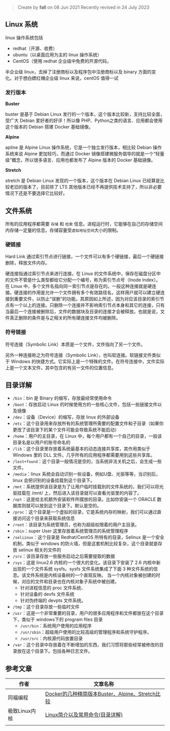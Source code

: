 > Create by **fall** on 08 Jun 2021
> Recently revised in 24 July 2023

## Linux 系统

linux 操作系统包括

- redhat（开源、收费）
- ubuntu（以桌面应用为主的 linux 操作系统）
- CentOS（使用 redhat 企业级中免费的开源代码，

半企业级 linux，去掉了注册商标以及程序包中注册商标以及 binary 方面的变化。对于想白嫖红帽企业级 linux 来说，centOS 值得一试

### 发行版本

**Buster**

buster 是基于 Debian Linux 发行的一个版本，这个版本比较新，支持比较全面，受广大 Debian 爱好者的好评！所以像 PHP、Python之类的语言、应用都会使用这个版本的 Debian 搭建 Docker 基础镜像。

**Alpine**

apline 是 Alpine Linux 操作系统，它是一个独立发行版本，相比较 Debian 操作系统来说 Alpine 更加轻巧，而通过 Docker 镜像搭建微服务倡导的就是一个“轻量级”概念，所以很多语言、应用也都发布了 Alpine 版本的 Docker 基础镜像。

**Stretch**

stretch 是 Debian Linux 发现的一个版本，这个版本在 Debian Linux 已经算是比较老旧的版本了，目前除了 LTS 其他版本已经不再提供技术支持了，所以非必要情况下还是不要选择它比较好。

## 文件系统

所有的应用程序都需要 `存储` 和 `检索` 信息。进程运行时，它能够在自己的存储空间内存储一定量的信息。存储容量受`虚拟地址空间`大小的限制。

### 硬链接

Hard Link 通过索引节点进行链接，一个文件可以有多个硬链接，最后一个硬链接删除，释放文件内存。

硬连接指通过索引节点来进行连接。在 Linux 的文件系统中，保存在磁盘分区中的文件不管是什么类型都给它分配一个编号，称为索引节点号（Inode  Index）。在 Linux 中，多个文件名指向同一索引节点是存在的。一般这种连接就是硬连接。硬连接的作用是允许一个文件拥有多个有效路径名，这样用户就可以建立硬连接到重要文件，以防止“误删”的功能。其原因如上所述，因为对应该目录的索引节点有一个以上的连接。只删除一个连接并不影响索引节点本身和其它的连接，只有当最后一个连接被删除后，文件的数据块及目录的连接才会被释放。也就是说，文件真正删除的条件是与之相关的所有硬连接文件均被删除。

### 符号链接

符号连接（Symbolic Link）本质是一个文件，文件指向了另一个文件。

另外一种连接称之为符号连接（Symbolic Link），也叫软连接。软链接文件类似于 Windows 的快捷方式。它实际上是一个特殊的文件。在符号连接中，文件实际上是一个文本文件，其中包含的有另一文件的位置信息。

## 目录详解

- `/bin`：bin 是 Binary 的缩写，存放最经常使用命令
- `/boot`：存放启动 Linux 的时候使用方的一些核心文件，包括一些链接文件以及镜像
- `/dev`：设备（Device）的缩写，存放 linux 的外部设备
- `/etc`：这个目录用来存放所有的系统管理所需要的配置文件和子目录（如果你更改了该目录下的某个文件可能会导致系统不能启动）
- `/home`：用户的主目录，在 Linux 中，每个用户都有一个自己的目录，一般该目录名是以用户的账号命名的
- `/lib`：这个目录里存放着系统最基本的动态连接共享库，其作用类似于 Windows 里的 DLL 文件。几乎所有的应用程序都需要用到这些共享库。
- `/lost+found`：这个目录一般情况是空的，当系统非法关机之后，会生成一些文件。
- `/media`：linux 系统会自动识别一些设备，例如U盘、光驱等等，当识别后，linux 会把识别的设备挂载到这个目录下。
- `/mnt`：系统提供该目录是为了让用户临时挂载别的文件系统的，我们可以将光驱挂载在 /mnt/ 上，然后进入该目录就可以查看光驱里的内容了。
- `/opt`：这是给主机额外安装软件所摆放的目录。比如你安装一个 ORACLE 数据库则就可以放到这个目录下。默认是空的。
- `/proc`：这个目录是一个虚拟的目录，它是系统内存的映射，我们可以通过直接访问这个目录来获取系统信息
- `/root`：该目录为系统管理员，也称为超级权限着的用户主目录。
- `/sbin`：super User 这里存放着系统管理员的系统管理程序
- `/seliinux`：这个目录是 Redhat/CentOS 所特有的目录，Selinux 是一个安全机制，类似于 windows 的防火墙，但是这套机制比较复杂，这个目录就是存放 selinux 相关的文件的
- `/srv`：该目录存放一些服务启动之后需要提取的数据
- `/sys`：这是 linux2.6 内核的一个很大的变化。该目录下安装了 2.6 内核中新出现的一个文件系统 sysfs。sysfs 文件系统集成了下面 3 种文件系统的信息。该文件系统是内核设备树的一个直观反映。 当一个内核对象被创建的时候，对应的文件和目录也在内核对象子系统中被创建。
  - 针对进程信息的 proc 文件系统、
  - 针对设备的 devfs 文件系统
  - 针对伪终端的 devpts 文件系统。
- `/tmp`：这个目录存放一些临时文件
- `/usr`：这是一个非常重要的目录，用户的很多应用程序和文件都放在这个目录下，类似于 windows下的 program files 目录
  - `/usr/bin`：系统用户使用的应用程序
  - `/usr/sbin`：超级用户使用的比较高级的管理程序和系统守护程序。
  - `/usr/src`：内核源代码放置目录
- `/var`：这个目录中存放着在不断增加的东西，我们习惯将那些经常被修改的目录放在这个目录下。包括各种日志文件。



## 参考文章

| 作者          | 文章名称                                                     |
| ------------- | ------------------------------------------------------------ |
| 同福编程      | [Docker的几种精简版本Buster、Alpine、Stretch比较](https://zhuanlan.zhihu.com/p/374508641) |
| 极致Linux内核 | [Linux简介以及常用命令(目录详解)](https://zhuanlan.zhihu.com/p/563023127) |
|               |                                                              |

